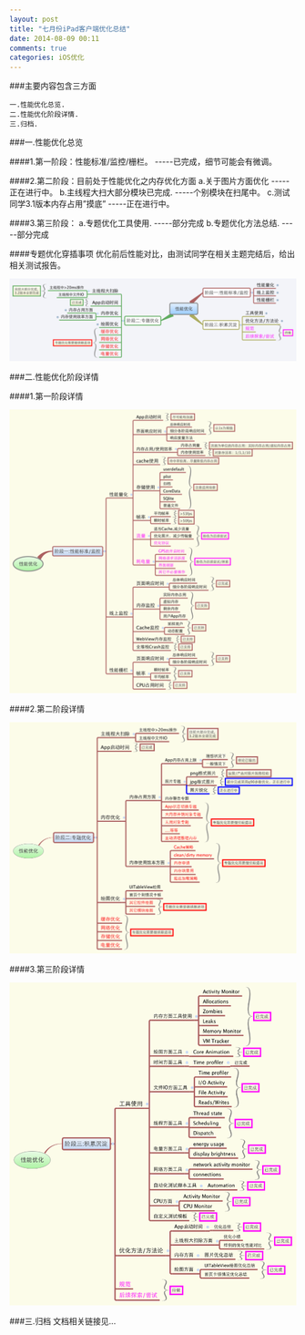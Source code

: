 ```yaml
---
layout: post
title: "七月份iPad客户端优化总结"
date: 2014-08-09 00:11
comments: true
categories: iOS优化
---
```


###主要内容包含三方面

    一.性能优化总览. 
    二.性能优化阶段详情. 
    三.归档.

<!--more-->
###一.性能优化总览

####1.第一阶段：性能标准/监控/栅栏。		-----已完成，细节可能会有微调。

####2.第二阶段：目前处于性能优化之内存优化方面
	a.关于图片方面优化						-----正在进行中。
	b.主线程大扫大部分模块已完成.			-----个别模块在扫尾中。
	c.测试同学3.1版本内存占用”摸底”		-----正在进行中。

####3.第三阶段：
		 a.专题优化工具使用.				-----部分完成
		 b.专题优化方法总结.				-----部分完成
		 
####专题优化穿插事项
	优化前后性能对比，由测试同学在相关主题完结后，给出相关测试报告。
	
![image](/images/post/2014-08-09-qi-yue-fen-ipad-tao-bao-ke-hu-duan-you-hua-zong-jie/performance-optimization-overview.png)


###二.性能优化阶段详情

####1.第一阶段详情

![image](/images/post/2014-08-09-qi-yue-fen-ipad-tao-bao-ke-hu-duan-you-hua-zong-jie/xingnengyouhuajiduan-yi-xingneng-zhibiao-jiankong.png)

####2.第二阶段详情

![image](/images/post/2014-08-09-qi-yue-fen-ipad-tao-bao-ke-hu-duan-you-hua-zong-jie/xingnengyouhuajiduan-er-zhuantiyouhua.png)

####3.第三阶段详情

![image](/images/post/2014-08-09-qi-yue-fen-ipad-tao-bao-ke-hu-duan-you-hua-zong-jie/xingnengyouhuajiduan-shan-chendian-jilei.png)

###三.归档
    文档相关链接见...
